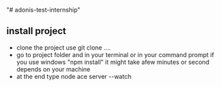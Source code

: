 "# adonis-test-internship" 

## install project
  * clone the project use git clone ....
  * go to project folder and in your terminal or in your command prompt if you use windows "npm install" it might take afew minutes or second depends on your machine
  * at the end type node ace server --watch 
